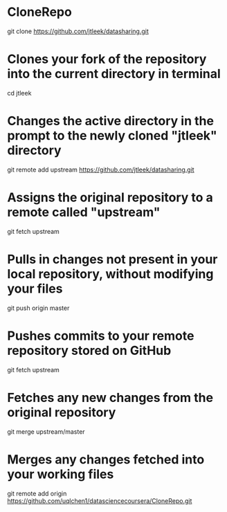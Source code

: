 CloneRepo
===========
git clone https://github.com/jtleek/datasharing.git
# Clones your fork of the repository into the current directory in terminal

cd jtleek
# Changes the active directory in the prompt to the newly cloned "jtleek" directory

git remote add upstream https://github.com/jtleek/datasharing.git
# Assigns the original repository to a remote called "upstream"

git fetch upstream
# Pulls in changes not present in your local repository, without modifying your files


git push origin master
# Pushes commits to your remote repository stored on GitHub


git fetch upstream
# Fetches any new changes from the original repository
git merge upstream/master
# Merges any changes fetched into your working files





git remote add origin https://github.com/uqlchen1/datasciencecoursera/CloneRepo.git

